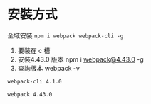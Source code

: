 # 安裝方式

全域安裝
`npm i webpack webpack-cli -g`

1. 要裝在 c 槽
2. 安裝4.43.0 版本  npm i webpack@4.43.0 -g
3. 查詢版本 webpack -v


```bash
webpack-cli 4.1.0

webpack 4.43.0

```
